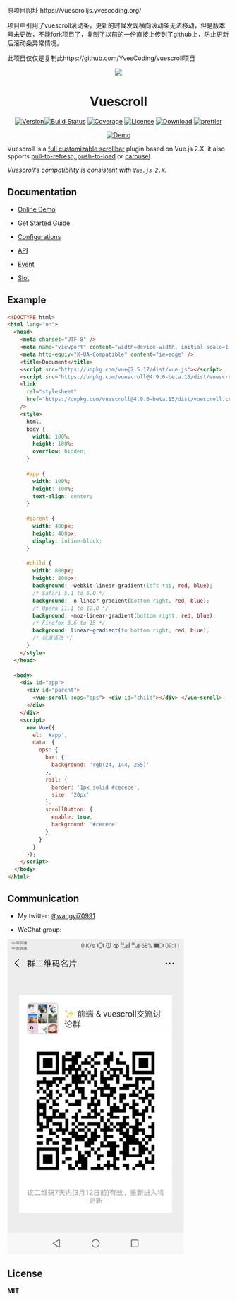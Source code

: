  <p>原项目网址 https://vuescrolljs.yvescoding.org/</p>
 <p>项目中引用了vuescroll滚动条，更新的时候发现横向滚动条无法移动，但是版本号未更改，不能fork项目了，复制了以前的一份直接上传到了github上，防止更新后滚动条异常情况。</p>
 <p>此项目仅仅是复制此https://github.com/YvesCoding/vuescroll项目</p>
 <p align="center"><a href="http://vuescrolljs.yvescoding.org/"><img width="100" src="http://vuescrolljs.yvescoding.org/logo.png" /></a></p>
<h1 align="center">Vuescroll</h1>
<p align="center">
  <a href="https://www.npmjs.com/package/vuescroll"><img src="https://img.shields.io/npm/v/vuescroll.svg" alt="Version"></a><a href="https://circleci.com/gh/YvesCoding/vuescroll/tree/dev"><img src="https://circleci.com/gh/YvesCoding/vuescroll/tree/dev.png?style=shield" alt="Build Status"></a>
   <a href="https://codecov.io/github/YvesCoding/vuescroll?branch=dev"><img src="https://img.shields.io/codecov/c/github/YvesCoding/vuescroll/dev.svg" alt="Coverage"></a>
  <a href="https://www.npmjs.com/package/vuescroll"><img src="https://img.shields.io/npm/l/vuescroll.svg" alt="License"></a>
<a href="https://www.npmjs.com/package/vuescroll"><img src="https://img.shields.io/npm/dm/vuescroll.svg" alt="Download"></a>
<a href="https://github.com/YvesCoding/vuescroll"><img src="https://img.shields.io/badge/code_style-prettier-ff69b4.svg?style=flat-square" alt="prettier"></a>
</p>

<p align="center">
  <a href="https://github.com/YvesCoding/vuescroll-issue-list-demo" target="_blank"><img src="https://github.com/wangyi7099/pictureCdn/blob/master/allPic/vuescroll/show1.gif?raw=true" width="400"  alt="Demo"/></a>
</p>

Vuescroll is a [full customizable scrollbar](https://vuescrolljs.yvescoding.org/demo/#customize-scrollbar) plugin based on Vue.js 2.X, it also spports [pull-to-refresh, push-to-load](https://vuescrolljs.yvescoding.org/demo/#pull-refresh-or-push-load) or [carousel](https://vuescrolljs.yvescoding.org/demo/#carousel).

_Vuescroll's compatibility is consistent with `Vue.js 2.X`._

## Documentation

- [Online Demo](http://vuescrolljs.yvescoding.org/demo/)

- [Get Started Guide](http://vuescrolljs.yvescoding.org/guide/getting-started.html)

- [Configurations](http://vuescrolljs.yvescoding.org/guide/configuration.html)

- [API](http://vuescrolljs.yvescoding.org/guide/api.html)

- [Event](http://vuescrolljs.yvescoding.org/guide/event.html)

- [Slot](http://vuescrolljs.yvescoding.org/guide/slot.html)

## Example

```html
<!DOCTYPE html>
<html lang="en">
  <head>
    <meta charset="UTF-8" />
    <meta name="viewport" content="width=device-width, initial-scale=1.0" />
    <meta http-equiv="X-UA-Compatible" content="ie=edge" />
    <title>Document</title>
    <script src="https://unpkg.com/vue@2.5.17/dist/vue.js"></script>
    <script src="https://unpkg.com/vuescroll@4.9.0-beta.15/dist/vuescroll.js"></script>
    <link
      rel="stylesheet"
      href="https://unpkg.com/vuescroll@4.9.0-beta.15/dist/vuescroll.css"
    />
    <style>
      html,
      body {
        width: 100%;
        height: 100%;
        overflow: hidden;
      }

      #app {
        width: 100%;
        height: 100%;
        text-align: center;
      }

      #parent {
        width: 400px;
        height: 400px;
        display: inline-block;
      }

      #child {
        width: 800px;
        height: 800px;
        background: -webkit-linear-gradient(left top, red, blue);
        /* Safari 5.1 to 6.0 */
        background: -o-linear-gradient(bottom right, red, blue);
        /* Opera 11.1 to 12.0 */
        background: -moz-linear-gradient(bottom right, red, blue);
        /* Firefox 3.6 to 15 */
        background: linear-gradient(to bottom right, red, blue);
        /* 标准语法 */
      }
    </style>
  </head>

  <body>
    <div id="app">
      <div id="parent">
        <vue-scroll :ops="ops"> <div id="child"></div> </vue-scroll>
      </div>
    </div>
    <script>
      new Vue({
        el: '#app',
        data: {
          ops: {
            bar: {
              background: 'rgb(24, 144, 255)'
            },
            rail: {
              border: '1px solid #cecece',
              size: '20px'
            },
            scrollButton: {
              enable: true,
              background: '#cecece'
            }
          }
        }
      });
    </script>
  </body>
</html>
```

## Communication

- My twitter: [@wangyi70991](https://twitter.com/wangyi70991?s=01)

* WeChat group:

 <img src="https://github.com/wangyi7099/pictureCdn/blob/master/allPic/vuescroll/wx.png?raw=true" width="400" alt="Demo" style="max-width:100%;">

## License

**MIT**
